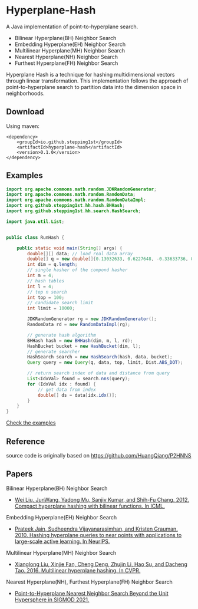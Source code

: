 # Hyperplane-Hash

A Java implementation of point-to-hyperplane search.

* Bilinear Hyperplane(BH) Neighbor Search
* Embedding Hyperplane(EH) Neighbor Search
* Multilinear Hyperplane(MH) Neighbor Search
* Nearest Hyperplane(NH) Neighbor Search
* Furthest Hyperplane(FH) Neighbor Search

Hyperplane Hash is a technique for hashing multidimensional vectors through linear transformation.
This implementation follows the approach of point-to-hyperplane search to partition data into the dimension space in neighborhoods.

## Download

Using maven:
```
<dependency>
    <groupId>io.github.stepping1st</groupId>
    <artifactId>hyperplane-hash</artifactId>
    <version>0.1.0</version>
</dependency>
```

## Examples

```java
import org.apache.commons.math.random.JDKRandomGenerator;
import org.apache.commons.math.random.RandomData;
import org.apache.commons.math.random.RandomDataImpl;
import org.github.stepping1st.hh.hash.BHHash;
import org.github.stepping1st.hh.search.HashSearch;

import java.util.List;


public class RunHash {

    public static void main(String[] args) {
        double[][] data; // load real data array
        double[] q = new double[]{0.13032633, 0.6227648, -0.33633736, 0.37559462, -0.29248887};
        int dim = q.length;
        // single hasher of the compond hasher
        int m = 4;
        // hash tables
        int l = 4;
        // top n search
        int top = 100;
        // candidate search limit
        int limit = 10000;

        JDKRandomGenerator rg = new JDKRandomGenerator();
        RandomData rd = new RandomDataImpl(rg);

        // generate hash algorithm
        BHHash hash = new BHHash(dim, m, l, rd);
        HashBucket bucket = new HashBucket(dim, l);
        // generate searcher
        HashSearch search = new HashSearch(hash, data, bucket);
        Query query = new Query(q, data, top, limit, Dist.ABS_DOT);

        // return search index of data and distance from query
        List<IdxVal> found = search.nns(query);
        for (IdxVal idx : found) {
            // get data from index
            double[] ds = data[idx.idx()];
        }
    }
}
```
[Check the examples](src/test/java/org/github/stepping1st/hh/RunExample.java)

## Reference
source code is originally based on https://github.com/HuangQiang/P2HNNS

## Papers
Bilinear Hyperplane(BH) Neighbor Search
- [Wei Liu, JunWang, Yadong Mu, Sanjiv Kumar, and Shih-Fu Chang. 2012. Compact hyperplane hashing with bilinear functions. In ICML.](https://icml.cc/Conferences/2012/papers/16.pdf)

Embedding Hyperplane(EH) Neighbor Search
- [Prateek Jain, Sudheendra Vijayanarasimhan, and Kristen Grauman. 2010. Hashing hyperplane queries to near points with applications to large-scale active learning. In NeurIPS.](https://citeseerx.ist.psu.edu/viewdoc/download?doi=10.1.1.185.4684&rep=rep1&type=pdf)

Multilinear Hyperplane(MH) Neighbor Search
- [Xianglong Liu, Xinjie Fan, Cheng Deng, Zhujin Li, Hao Su, and Dacheng Tao. 2016. Multilinear hyperplane hashing. In CVPR.](https://openaccess.thecvf.com/content_cvpr_2016/papers/Liu_Multilinear_Hyperplane_Hashing_CVPR_2016_paper.pdf)

Nearest Hyperplane(NH), Furthest Hyperplane(FH) Neighbor Search
- [Point-to-Hyperplane Nearest Neighbor Search Beyond the Unit Hypersphere in SIGMOD 2021.](https://dl.acm.org/doi/pdf/10.1145/3448016.3457240)
